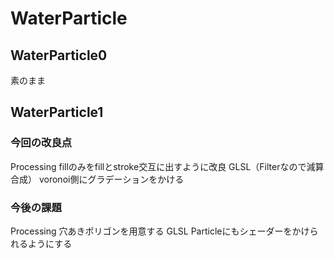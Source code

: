 # WaterParticle

## WaterParticle0

素のまま

## WaterParticle1

### 今回の改良点

Processing
fillのみをfillとstroke交互に出すように改良
GLSL（Filterなので減算合成）
voronoi側にグラデーションをかける

### 今後の課題
Processing
穴あきポリゴンを用意する
GLSL
Particleにもシェーダーをかけられるようにする
